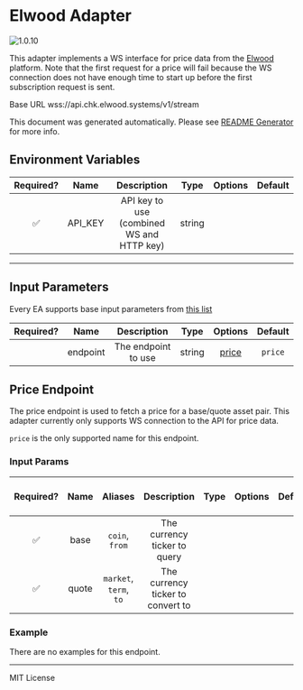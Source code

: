# Elwood Adapter

![1.0.10](https://img.shields.io/github/package-json/v/smartcontractkit/external-adapters-js?filename=packages/sources/elwood/package.json)

This adapter implements a WS interface for price data from the [Elwood](https://elwood.io/) platform. Note that the first request for a price will fail because the WS connection does not have enough time to start up before the first subscription request is sent.

Base URL wss://api.chk.elwood.systems/v1/stream

This document was generated automatically. Please see [README Generator](../../scripts#readme-generator) for more info.

## Environment Variables

| Required? |  Name   |                Description                |  Type  | Options | Default |
| :-------: | :-----: | :---------------------------------------: | :----: | :-----: | :-----: |
|    ✅     | API_KEY | API key to use (combined WS and HTTP key) | string |         |         |

---

## Input Parameters

Every EA supports base input parameters from [this list](../../core/bootstrap#base-input-parameters)

| Required? |   Name   |     Description     |  Type  |         Options          | Default |
| :-------: | :------: | :-----------------: | :----: | :----------------------: | :-----: |
|           | endpoint | The endpoint to use | string | [price](#price-endpoint) | `price` |

## Price Endpoint

The price endpoint is used to fetch a price for a base/quote asset pair. This adapter currently only supports WS connection to the API for price data.

`price` is the only supported name for this endpoint.

### Input Params

| Required? | Name  |        Aliases         |            Description            | Type | Options | Default | Depends On | Not Valid With |
| :-------: | :---: | :--------------------: | :-------------------------------: | :--: | :-----: | :-----: | :--------: | :------------: |
|    ✅     | base  |     `coin`, `from`     |   The currency ticker to query    |      |         |         |            |                |
|    ✅     | quote | `market`, `term`, `to` | The currency ticker to convert to |      |         |         |            |                |

### Example

There are no examples for this endpoint.

---

MIT License
